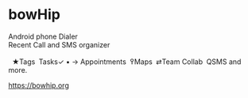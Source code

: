 # bowHip
Android phone Dialer<br>
Recent Call and SMS organizer<br><br>  
★Tags  Tasks✓ ▪ →  Appointments  ߉Maps  ⇄Team Collab  QSMS and more.

https://bowhip.org
